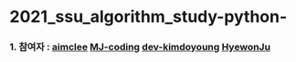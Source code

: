 # 2021_ssu_algorithm_study-python-


### 1. 참여자 : [aimclee](https://github.com/aimclee, "aimclee's githublink") [MJ-coding](https://github.com/MJ-coding, "MJ's githublink") [dev-kimdoyoung](https://github.com/dev-kimdoyoung, "doyoung's githublink") [HyewonJu](https://github.com/HyewonJu, "Heywon's githublink")


